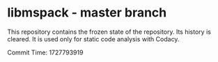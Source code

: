 # libmspack - master branch

This repository contains the frozen state of the repository.
Its history is cleared. It is used only for static code
analysis with Codacy.

Commit Time: 1727793919